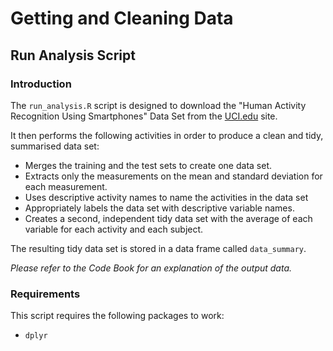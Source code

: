 # Getting and Cleaning Data
## Run Analysis Script

### Introduction

The `run_analysis.R` script is designed to download the "Human Activity Recognition Using Smartphones" Data Set from the [UCI.edu](http://archive.ics.uci.edu/ml/datasets/Human+Activity+Recognition+Using+Smartphones) site. 

It then performs the following activities in order to produce a clean and tidy, summarised data set:

* Merges the training and the test sets to create one data set.
* Extracts only the measurements on the mean and standard deviation for each measurement. 
* Uses descriptive activity names to name the activities in the data set
* Appropriately labels the data set with descriptive variable names. 
* Creates a second, independent tidy data set with the average of each variable for each activity and each subject.

The resulting tidy data set is stored in a data frame called `data_summary`.

*Please refer to the Code Book for an explanation of the output data.*

### Requirements
This script requires the following packages to work:
* `dplyr`




